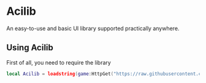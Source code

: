 # Acilib
An easy-to-use and basic UI library supported practically anywhere.
## Using Acilib
First of all, you need to require the library
```lua
local Acilib = loadstring(game:HttpGet("https://raw.githubusercontent.com/SomVanTeam/Acilib/refs/heads/main/main.lua"))()
```
